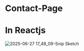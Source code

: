 # Contact-Page

# In Reactjs

![2025-06-27 17_48_09-Snip   Sketch](https://github.com/user-attachments/assets/0f61d9b5-fe3b-4df1-bf7e-b4b54a5b6a6f)
